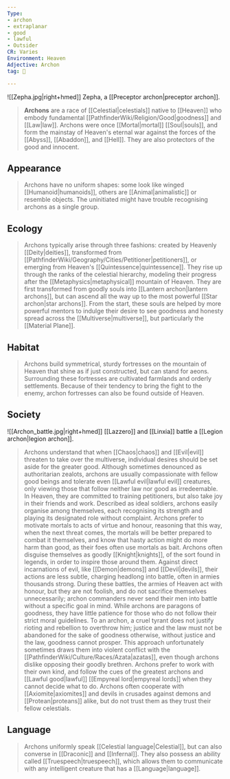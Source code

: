 ```yaml
---
Type:
- archon
- extraplanar
- good
- lawful
- Outsider
CR: Varies
Environment: Heaven
Adjective: Archon
tag: 👹

---
```


![[Zepha.jpg|right+hmed]] 
 Zepha, a [[Preceptor archon|preceptor archon]].
> **Archons** are a race of [[Celestial|celestials]] native to [[Heaven]] who embody fundamental [[PathfinderWiki/Religion/Good|goodness]] and [[Law|law]]. Archons were once [[Mortal|mortal]] [[Soul|souls]], and form the mainstay of Heaven's eternal war against the forces of the [[Abyss]], [[Abaddon]], and [[Hell]]. They are also protectors of the good and innocent.



## Appearance

> Archons have no uniform shapes: some look like winged [[Humanoid|humanoids]], others are [[Animal|animalistic]] or resemble objects. The uninitiated might have trouble recognising archons as a single group.


## Ecology

> Archons typically arise through three fashions: created by Heavenly [[Deity|deities]], transformed from [[PathfinderWiki/Geography/Cities/Petitioner|petitioners]], or emerging from Heaven's [[Quintessence|quintessence]]. They rise up through the ranks of the celestial hierarchy, modeling their progress after the [[Metaphysics|metaphysical]] mountain of Heaven. They are first transformed from goodly souls into [[Lantern archon|lantern archons]], but can ascend all the way up to the most powerful [[Star archon|star archons]]. From the start, these souls are helped by more powerful mentors to indulge their desire to see goodness and honesty spread across the [[Multiverse|multiverse]], but particularly the [[Material Plane]].


## Habitat

> Archons build symmetrical, sturdy fortresses on the mountain of Heaven that shine as if just constructed, but can stand for aeons. Surrounding these fortresses are cultivated farmlands and orderly settlements. Because of their tendency to bring the fight to the enemy, archon fortresses can also be found outside of Heaven.


## Society

![[Archon_battle.jpg|right+hmed]] 
 [[Lazzero]] and [[Linxia]] battle a [[Legion archon|legion archon]].
> Archons understand that when [[Chaos|chaos]] and [[Evil|evil]] threaten to take over the multiverse, individual desires should be set aside for the greater good. Although sometimes denounced as authoritarian zealots, archons are usually compassionate with fellow good beings and tolerate even [[Lawful evil|lawful evil]] creatures, only viewing those that follow neither law nor good as irredeemable. In Heaven, they are committed to training petitioners, but also take joy in their friends and work.
> Described as ideal soldiers, archons easily organise among themselves, each recognising its strength and playing its designated role without complaint.
> Archons prefer to motivate mortals to acts of virtue and honour, reasoning that this way, when the next threat comes, the mortals will be better prepared to combat it themselves, and know that hasty action might do more harm than good, as their foes often use mortals as bait. Archons often disguise themselves as goodly [[Knight|knights]], of the sort found in legends, in order to inspire those around them. Against direct incarnations of evil, like [[Demon|demons]] and [[Devil|devils]], their actions are less subtle, charging headlong into battle, often in armies thousands strong. During these battles, the armies of Heaven act with honour, but they are not foolish, and do not sacrifice themselves unnecessarily; archon commanders never send their men into battle without a specific goal in mind.
> While archons are paragons of goodness, they have little patience for those who do not follow their strict moral guidelines. To an archon, a cruel tyrant does not justify rioting and rebellion to overthrow him; justice and the law must not be abandoned for the sake of goodness otherwise, without justice and the law, goodness cannot prosper. This approach unfortunately sometimes draws them into violent conflict with the [[PathfinderWiki/Culture/Races/Azata|azatas]], even though archons dislike opposing their goodly brethren. Archons prefer to work with their own kind, and follow the cues of the greatest archons and [[Lawful good|lawful]] [[Empyreal lord|empyreal lords]] when they cannot decide what to do.
> Archons often cooperate with [[Axiomite|axiomites]] and devils in crusades against demons and [[Protean|proteans]] alike, but do not trust them as they trust their fellow celestials.


## Language

> Archons uniformly speak [[Celestial language|Celestial]], but can also converse in [[Draconic]] and [[Infernal]]. They also possess an ability called [[Truespeech|truespeech]], which allows them to communicate with any intelligent creature that has a [[Language|language]].









